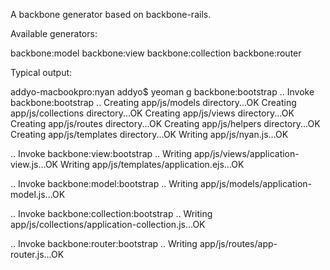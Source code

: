 A backbone generator based on backbone-rails.

Available generators:

backbone:model
backbone:view
backbone:collection
backbone:router

Typical output:

addyo-macbookpro:nyan addyo$ yeoman g backbone:bootstrap
.. Invoke backbone:bootstrap ..
Creating app/js/models directory...OK
Creating app/js/collections directory...OK
Creating app/js/views directory...OK
Creating app/js/routes directory...OK
Creating app/js/helpers directory...OK
Creating app/js/templates directory...OK
Writing app/js/nyan.js...OK

.. Invoke backbone:view:bootstrap ..
Writing app/js/views/application-view.js...OK
Writing app/js/templates/application.ejs...OK

.. Invoke backbone:model:bootstrap ..
Writing app/js/models/application-model.js...OK

.. Invoke backbone:collection:bootstrap ..
Writing app/js/collections/application-collection.js...OK

.. Invoke backbone:router:bootstrap ..
Writing app/js/routes/app-router.js...OK